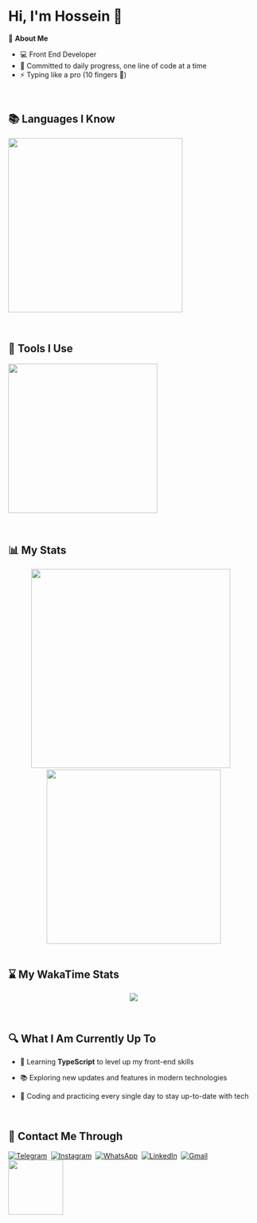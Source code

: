 <h1>Hi, I'm Hossein 👋</h1>

🧠 **About Me**
- 💻 Front End Developer
- 📆 Committed to daily progress, one line of code at a time
- ⚡ Typing like a pro (10 fingers 👊)
<br/>

 <h2>📚 Languages I Know</h2>

<p>  
  <img src="https://skillicons.dev/icons?i=html,css,js,bootstrap,tailwind,react,redux" width="350" />
</p>
<br/>

<h2>🔧 Tools I Use</h2>

<p>
  <img src="https://skillicons.dev/icons?i=vscode,npm,git,github,figma,postman" width="300" />
</p>
<br/>

<h2>📊 My Stats</h2>

<div align="center">
 <img src="https://github-readme-stats.vercel.app/api?username=hossein-nj&show_icons=true&theme=dark" width="400"/>&nbsp;&nbsp;&nbsp;
 <img src="https://github-readme-stats.vercel.app/api/top-langs/?username=hossein-nj&layout=compact&theme=dark" width="350"/>
 
</div>
<br/>

<h2>⌛ My WakaTime Stats</h2>

<p align="center">
 <a href="https://wakatime.com/@hossein_nj81">
  <img src="https://github-readme-stats.vercel.app/api/wakatime?username=hossein_nj81&theme=github_dark&layout=compact" />
 </a>
</p>

<br/>
<h2>🔍 What I Am Currently Up To</h2>

- 🎯 Learning **TypeScript** to level up my front-end skills  
- 📚 Exploring new updates and features in modern technologies  
- 🚀 Coding and practicing every single day to stay up-to-date with tech

  <br/>

<h2>📱 Contact Me Through</h2>

 [![Telegram](https://img.shields.io/badge/Telegram-2CA5E0?style=flat&logo=telegram&logoColor=white)](https://t.me/@hossein_nj81)&nbsp;
 [![Instagram](https://img.shields.io/badge/Instagram-E4405F?style=flat&logo=instagram&logoColor=white)](https://instagram.com/hossein__nj81)&nbsp;
 [![WhatsApp](https://img.shields.io/badge/WhatsApp-25D366?style=flat&logo=whatsapp&logoColor=white)](https://wa.me/989371095335)&nbsp;
 [![LinkedIn](https://img.shields.io/badge/LinkedIn-0077B5?style=flat&logo=linkedin&logoColor=white)](https://linkedin.com/in/hossein-najafi-7329962a1)&nbsp;
 [![Gmail](https://img.shields.io/badge/Gmail-D14836?style=flat&logo=gmail&logoColor=white)](mailto:hosein2033@gmail.com)&nbsp;
 <img src="https://komarev.com/ghpvc/?username=hossein-nj&style=plastic" width="110"/>
